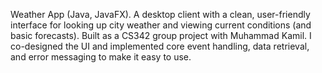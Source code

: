 Weather App (Java, JavaFX). A desktop client with a clean, user-friendly interface for looking up city weather and viewing current conditions (and basic forecasts). Built as a CS342 group project with Muhammad Kamil. I co-designed the UI and implemented core event handling, data retrieval, and error messaging to make it easy to use.
